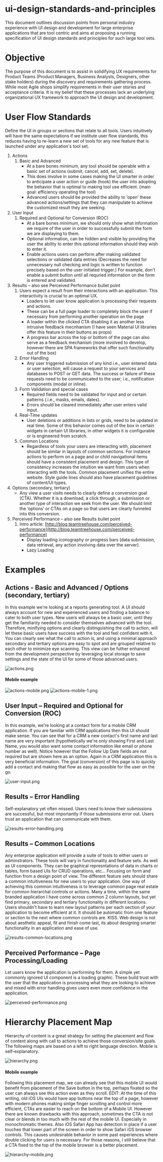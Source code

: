 # ui-design-standards-and-principles
This document outlines discussion points from personal industry experience with UI design and development for large enterprise applications that are tool centric and aims at proposing a running specification of UI design standards and principles for such large tool sets. 
# Objective
The purpose of this document is to assist in solidifying UX requirements for Product Teams (Product Managers, Business Analysts, Designers, other stake holders) during the discovery and requirements gathering process. While most Agile shops simplify requirements in their user stories and acceptance criteria. It is my belief that these processes lack an underlying organizational UX framework to approach the UI design and development. 
# User Flow Standards
Define the UI in groups or sections that relate to all tools. Users intuitively will have the same expectations if we institute user flow standards, this reduces having to re-learn a new set of tools for any new feature that is launched under any application's tool set. 

1. Actions
    1. Basic and Advanced
        - At a bare bones minimum, any tool should be operable with a basic set of actions (submit, cancel, add, set, delete). 
        - This does involve in some cases making the UI smarter in order to anticipate a user action or guide (hook) the user into adopting the behavior that is optimal to making tool use efficient. (main goal: efficiency operating the tool)
        - Advanced users should be provided the ability to ‘open’ these advanced actions/settings that they can manipulate to achieve the customized result they are seeking.
2. User Input
    1. Required and Optional for Conversion (ROC)
        - At a bare bones minimum, we should only show what information we require of the user in order to successfully submit the form we are displaying to them.
        - Optional information, can be hidden and visible by providing the user the ability to enter this optional information should they wish to enter it.
        - Enable actions users can perform after making validated selections or validated data entries (Decreases the need for unnecessary null checking and logic is written to function precisely based on the user initiated trigger.) For example, don't enable a submit button until all requried information on the form is entered and validated. 
3. Results – also see Perceived Performance bullet point
    1. Users expect a result from their interactions with an application. This interactivity is crucial to an optimal UX.
        - Loaders to let user know application is processing their requests and actions.
        - These can be a full page loader to completely block the user if necessary from performing another operation on the page
        - A loader within the clicked CTA disabling it as another less intrusive feedback mecnhanism (I have seen Material UI libraries offer this feature in their buttons as props)
        - A progress bar across the top or bottom of the page can also serve as a feedback mechanism (more involved to develop, however there are SPA frameworks that offer such functionality out of the box)
    2. Error Handling
        - Any user triggered submission of any kind i.e., user entered data or user selection, will cause a request to your services and databases to POST or GET data. The success or failure of these requests need to be communicated to the user, i.e., notification components (modal or inline).
    3. Form Validation and special cases
        - Required fields need to be validated for input and or certain patterns (.i.e., masks, emails, dates).
        - Errors should be cleared immediately after user enters valid input.
    4. Real-Time updates
        - User deletions or additions in lists or grids, need to be updated in real time. Some of this behavior comes out of the box in certain widgets in certain UI libraries, in other widgets it is configurable or is engineered from scratch. 
    5. Common Locations
        - Regardless of tools your users are interacting with, placement should be similar in layouts of common sections. For instance actions to perform on a page and or child navigational items should have a consistent placement and design. This type of consistency increases the intuition we want from users when interacting with the tools. Common placement unifies the entire website. Style guide lines should also have placement guidelines of content/UI types.
4. Options (secondary, tertiary)
    - Any view a user visits needs to clearly define a conversion goal (CTA). Whether it is a download, a click through, a submission or another type of interaction we seek from the user. We should limit the ‘options’ or CTAs on a page so that users are clearly funneled into this conversion.
5. Perceived Performance – also see Results bullet point
    1. Intro article: [http://blog.teamtreehouse.com/perceived-performance](http://blog.teamtreehouse.com/perceived-performance)
        - Display loading iconography or progress bars (data submission, data retrieval, any action involving data over the server).
        - Lazy Loading
# Examples
## Actions - Basic and Advanced / Options (secondary, tertiary)

In this example we're looking at a reports generating tool. A UI should always account for new and experienced users and finding a balance to cater to both user types. New users will always be a basic user, until they get the familiarity needed to consider themselves advanced with the tool. Therefore, minifying options and clearly distinguishing the call to action, will let these basic users have success with the tool and feel confident with it. You can clearly see what the call to action is, and using a minimal approach secondary and tertiary options are easy to spot and are grouped relative to each other to minimize eye scanning. This view can be futher enhanced from the development perspective by leveraging local storage to save settings and the state of the UI for some of those advanced users. 

![actions.png](actions.png)

#### Mobile example

![actions-mobile.png](actions-mobile.png)
![actions-mobile-1.png](actions-mobile-1.png)

## User Input – Required and Optional for Conversion (ROC) 

In this example, we're looking at a contact form for a mobile CRM application. If you are familiar with CRM applications then this UI  should make sense. You can see that for a CRM a new contact's first name and last name are very important (hypothetically we're only showing First and Last Name, you would also want some contact information like email or phone number as well). Notice however that the Follow Up Date fields are not required but are shown here as an option. Again in a CRM application this is very beneficial information. The goal (conversion) of this page is to quickly add a contact and making that flow as easy as possible for the user on the go. 

![user-input.png](user-input.png)

## Results – Error Handling

Self-explanatory yet often missed. Users need to know their submissions are successful, but most importantly if those submissions error out. Users trust an application that can communicate with them. 

![results-error-handling.png](results-error-handling.png)

## Results – Common Locations

Any enterprise application will provide a suite of tools to either users or adminstrators. These tools will vary in functionality and feature sets. As well as UI components. They can be graphical represntations of data in charts or tables, form based UIs for CRUD operations, etc... Focusing on form and function from a design point of view. The different feature sets should share a common intuitiveness for new users to your application. One way of achieving this common intuitiveness is to leverage common page real estate for common hierarchal controls or actions. Many a time, within the same branded application I have come across common 2 column layouts, but yet find primary, secondary and tertiary functionality in different locations. Users shouldn't have to learn new layout patterns per each section of your application to become efficient at it. It should be automatic from one feature or section to the next where common controls are. KISS. Web design is not about aesthetic appeal, fit and finish come last, its about designing smarter functionality in an application and ease of use. 

![results-common-locations.png](results-common-locations.png)

## Perceived Performance – Page Processing/Loading

Let users know the application is performing for them. A simple yet commonly ignored UI component is a loading graphic. These build trust with the user that the application is processing what they are looking to achieve and mixed with error handling gives users even more confidence in the application. 

![perceived-performance.png](perceived-performance.png)

# Hierarchy Placement Map 
Hierarchy of content is a great strategy for setting the placement and flow of content along with call to actions to achieve those conversion/site goals. The following maps are based on a left to right language direction. Mobile is self-explanatory. 

![hierarchy.png](hierarchy.png)

#### Mobile example

Following this placement map, we can already see that this mobile UI would benefit from placement of the Save button in the top, perhaps fixated so the user can always see this action even as they scroll. 
EDIT: At the time of this writing, old iOS UIs would have app buttons near the top of a page, however with modern phones making sinlge finger scrolling and control more efficient, CTAs are easier to reach on the bottom of a Mobile UI. However there are known drawbacks with this approach, sometimes the CTA is not clear or blends in too much with the rest of the mobile UI. Especially in monochromatic themes. Also iOS Safari App has detection in place if a user touches that lower part of the screen in order to show Safari iOS browser controls. This causes undesirable behavior in some past experiences where double clicking for users is necessary. For those reasons, I still believe that a CTA fixed to the top of the mobile browser is a better placement. 

![hierarchy-mobile.png](hierarchy-mobile.png)


